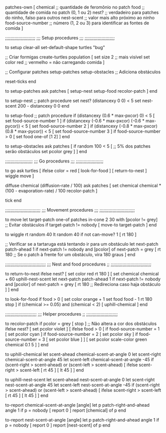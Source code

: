 patches-own [
  chemical             ;; quantidade de feromônio no patch
  food                 ;; quantidade de comida no patch (0, 1 ou 2)
  nest?                ;; verdadeiro para patches do ninho, falso para outros
  nest-scent           ;; valor mais alto próximo ao ninho
  food-source-number   ;; número (1, 2 ou 3) para identificar as fontes de comida
]

;;;;;;;;;;;;;;;;;;;;;;;
;;; Setup procedures ;;;
;;;;;;;;;;;;;;;;;;;;;;;

to setup
  clear-all
  set-default-shape turtles "bug"

  ;; Criar formigas
  create-turtles population [
    set size 2         ;; mais visível
    set color red      ;; vermelho = não carregando comida
  ]

  ;; Configurar patches
  setup-patches
  setup-obstacles       ;; Adiciona obstáculos

  reset-ticks
end

to setup-patches
  ask patches [
    setup-nest
    setup-food
    recolor-patch
  ]
end

to setup-nest  ;; patch procedure
  set nest? (distancexy 0 0) < 5
  set nest-scent 200 - distancexy 0 0
end

to setup-food  ;; patch procedure
  if (distancexy (0.6 * max-pxcor) 0) < 5 [
    set food-source-number 1
  ]
  if (distancexy (-0.6 * max-pxcor) (-0.6 * max-pycor)) < 5 [
    set food-source-number 2
  ]
  if (distancexy (-0.8 * max-pxcor) (0.8 * max-pycor)) < 5 [
    set food-source-number 3
  ]
  if food-source-number > 0 [
    set food one-of [1 2]
  ]
end

to setup-obstacles
  ask patches [
    if random 100 < 5 [ ;; 5% dos patches serão obstáculos
      set pcolor grey
    ]
  ]
end

;;;;;;;;;;;;;;;;;;;;;
;;; Go procedures ;;;
;;;;;;;;;;;;;;;;;;;;;

to go
  ask turtles [
    ifelse color = red [
      look-for-food
    ] [
      return-to-nest
    ]
    wiggle
    move
  ]

  diffuse chemical (diffusion-rate / 100)
  ask patches [
    set chemical chemical * (100 - evaporation-rate) / 100
    recolor-patch
  ]

  tick
end

;;;;;;;;;;;;;;;;;;;;;;;;;;;
;;; Movement procedures ;;;
;;;;;;;;;;;;;;;;;;;;;;;;;;;

to move
  let target-patch one-of patches in-cone 2 30 with [pcolor != grey]  ;; Evitar obstáculos
  if target-patch != nobody [
    move-to target-patch
  ]
end

to wiggle
  rt random 40
  lt random 40
  if not can-move? 1 [ rt 180 ]
  
  ;; Verificar se a tartaruga está tentando ir para um obstáculo
  let next-patch patch-ahead 1
  if next-patch != nobody and [pcolor] of next-patch = grey [
    rt 180 ;; Se o patch à frente for um obstáculo, vira 180 graus
  ]
end

;;;;;;;;;;;;;;;;;;;;;;;;;;;;;;;
;;; Nest and food procedures ;;
;;;;;;;;;;;;;;;;;;;;;;;;;;;;;;;

to return-to-nest
  ifelse nest? [
    set color red
    rt 180
  ] [
    set chemical chemical + 60
    uphill-nest-scent
    let next-patch patch-ahead 1
    if next-patch != nobody and [pcolor] of next-patch = grey [ 
      rt 180 ;; Redireciona caso haja obstáculo
    ]
  ]
end

to look-for-food
  if food > 0 [
    set color orange + 1
    set food food - 1
    rt 180
    stop
  ]
  if (chemical >= 0.05) and (chemical < 2) [
    uphill-chemical
  ]
end

;;;;;;;;;;;;;;;;;;;;;;;;
;;; Helper procedures ;;
;;;;;;;;;;;;;;;;;;;;;;;;

to recolor-patch
  if pcolor = grey [ stop ]  ;; Não altera a cor dos obstáculos
  ifelse nest? [
    set pcolor violet
  ] [
    ifelse food > 0 [
      if food-source-number = 1 [ set pcolor cyan ]
      if food-source-number = 2 [ set pcolor sky ]
      if food-source-number = 3 [ set pcolor blue ]
    ] [
      set pcolor scale-color green chemical 0.1 5
    ]
  ]
end

to uphill-chemical
  let scent-ahead chemical-scent-at-angle 0
  let scent-right chemical-scent-at-angle 45
  let scent-left chemical-scent-at-angle -45
  if (scent-right > scent-ahead) or (scent-left > scent-ahead) [
    ifelse scent-right > scent-left [
      rt 45
    ] [
      lt 45
    ]
  ]
end

to uphill-nest-scent
  let scent-ahead nest-scent-at-angle 0
  let scent-right nest-scent-at-angle 45
  let scent-left nest-scent-at-angle -45
  if (scent-right > scent-ahead) or (scent-left > scent-ahead) [
    ifelse scent-right > scent-left [
      rt 45
    ] [
      lt 45
    ]
  ]
end

to-report chemical-scent-at-angle [angle]
  let p patch-right-and-ahead angle 1
  if p = nobody [ report 0 ]
  report [chemical] of p
end

to-report nest-scent-at-angle [angle]
  let p patch-right-and-ahead angle 1
  if p = nobody [ report 0 ]
  report [nest-scent] of p
end
